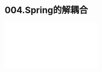 # 004.Spring的解耦合

<iframe src="//player.bilibili.com/player.html?aid=340321445&bvid=BV1q94y1o7ts&cid=565327415&page=4" scrolling="no" border="0" frameborder="no" framespacing="0" allowfullscreen="true"> </iframe>	